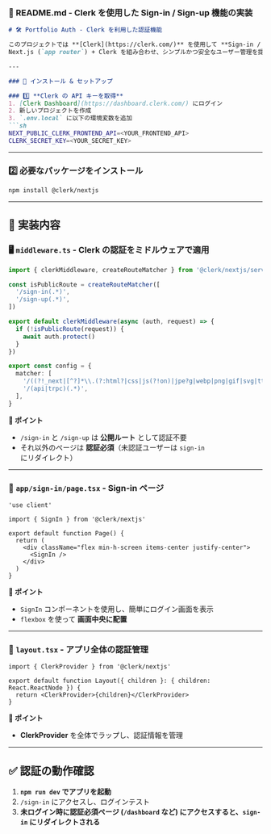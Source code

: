 ### **📄 README.md - Clerk を使用した Sign-in / Sign-up 機能の実装**  

```md
# 🛠 Portfolio Auth - Clerk を利用した認証機能

このプロジェクトでは **[Clerk](https://clerk.com/)** を使用して **Sign-in / Sign-up** の認証機能を実装しました。  
Next.js (`app router`) + Clerk を組み合わせ、シンプルかつ安全なユーザー管理を提供します。

---

### 📌 インストール & セットアップ

### 1️⃣ **Clerk の API キーを取得**
1. [Clerk Dashboard](https://dashboard.clerk.com/) にログイン  
2. 新しいプロジェクトを作成  
3. `.env.local` に以下の環境変数を追加
```sh
NEXT_PUBLIC_CLERK_FRONTEND_API=<YOUR_FRONTEND_API>
CLERK_SECRET_KEY=<YOUR_SECRET_KEY>
```

---

### 2️⃣ **必要なパッケージをインストール**
```sh
npm install @clerk/nextjs
```

---

## 🚀 実装内容

### **🖥️ `middleware.ts` - Clerk の認証をミドルウェアで適用**
```ts
import { clerkMiddleware, createRouteMatcher } from '@clerk/nextjs/server'

const isPublicRoute = createRouteMatcher([
  '/sign-in(.*)',
  '/sign-up(.*)',
])

export default clerkMiddleware(async (auth, request) => {
  if (!isPublicRoute(request)) {
    await auth.protect()
  }
})

export const config = {
  matcher: [
    '/((?!_next|[^?]*\\.(?:html?|css|js(?!on)|jpe?g|webp|png|gif|svg|ttf|woff2?|ico|csv|docx?|xlsx?|zip|webmanifest)).*)',
    '/(api|trpc)(.*)',
  ],
}
```
**📌 ポイント**
- `/sign-in` と `/sign-up` は **公開ルート** として認証不要
- それ以外のページは **認証必須**（未認証ユーザーは `sign-in` にリダイレクト）

---

### **🔐 `app/sign-in/page.tsx` - Sign-in ページ**
```tsx
'use client'

import { SignIn } from '@clerk/nextjs'

export default function Page() {
  return (
    <div className="flex min-h-screen items-center justify-center">
      <SignIn />
    </div>
  )
}
```
**📌 ポイント**
- `SignIn` コンポーネントを使用し、簡単にログイン画面を表示
- `flexbox` を使って **画面中央に配置**

---

### **📝 `layout.tsx` - アプリ全体の認証管理**
```tsx
import { ClerkProvider } from '@clerk/nextjs'

export default function Layout({ children }: { children: React.ReactNode }) {
  return <ClerkProvider>{children}</ClerkProvider>
}
```
**📌 ポイント**
- **ClerkProvider** を全体でラップし、認証情報を管理

---

## ✅ **認証の動作確認**
1. **`npm run dev` でアプリを起動**
2. `/sign-in` にアクセスし、ログインテスト
3. **未ログイン時に認証必須ページ (`/dashboard` など) にアクセスすると、`sign-in` にリダイレクトされる**
